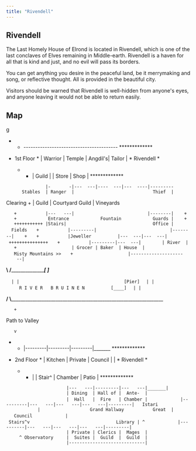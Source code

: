 ```yaml
---
title: "Rivendell"
---
```


## Rivendell

The Last Homely House of Elrond is located in Rivendell, which is one of
the last conclaves of Elves remaining in Middle-earth. Rivendell is a
haven for all that is kind and just, and no evil will pass its borders.

You can get anything you desire in the peaceful land, be it merrymaking
and song, or reflective thought. All is provided in the beautiful city.

Visitors should be warned that Rivendell is well-hidden from anyone's
eyes, and anyone leaving it would not be able to return easily.

## Map

<nowiki>g

- - ---------------------------------------- \*\*\*\*\*\*\*\*\*\*\*\*\*

- 1st Floor \* \| Warrior \| Temple \| Angdil's\| Tailor \| \* Rivendell
  \*
  - - \| Guild \| \| Store \| Shop \| \*\*\*\*\*\*\*\*\*\*\*\*\*

`               |-       -|---  ---|----  ---|---  ----|---------`
`      Stables  | Ranger  |                              Thief  |`

Clearing + \| Guild \| Courtyard Guild \| Vineyards

`   +           |---   ---|                            |--------|    +`
`   +            Entrance            Fountain            Guards |    +`
`   +++++++++++ |Stairs|                                 Office |  Fields`
`   +           |---------|                            |--------|    +`
`   +           |Jeweller          |---  ---|---  ---| +++++++++++++++`
`   +           |---------|---  ---|        | River  |`
`   +                     | Grocer | Baker  | House  |   Misty Mountains >>`
`   +                     |--------------------    --|`

__\\
/_______________________________________\[
\]_______________________

`  | |                                        [Pier]`
`  | |     R I V E R   B R U I N E N          [____]`
`  | |`

__/
\\___________________________________________________________________

`   +`

Path to Valley

`   v`

- - \|---------\|---------\|---------\|_______
    \*\*\*\*\*\*\*\*\*\*\*\*\*

- 2nd Floor \* \| Kitchen \| Private \| Council \| \| \* Rivendell \*
  - - \| \| Stair^ \| Chamber \| Patio \| \*\*\*\*\*\*\*\*\*\*\*\*\*

`                       |---   ---|---------|---   ---|_______|`
`                       | Dining  | Hall of |  Ante-  |`
`                       |  Hall   |  Fire   | Chamber |`
`            |----------|---   ---|---   ---|---   ---|---------|   Istari`
`            |                   Grand Hallway           Great  |   Council`
`            | Stairs^v                                 Library | ^`
`            |----------|---   ---|---   ---|---   ---|---------|`
`                       | Private | Clerics |  Mages  |`
`     ^ Observatory     |  Suites |  Guild  |  Guild  |`
`                       |-----------------------------| `

</pre>